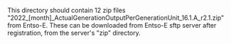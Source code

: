 This directory should contain 12 zip files "2022_[month]_ActualGenerationOutputPerGenerationUnit_16.1.A_r2.1.zip" from Entso-E. These can be downloaded from Entso-E sftp server after registration, from the server's "zip" directory.